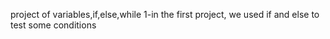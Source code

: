 project of variables,if,else,while
1-in the first project, we used if and else to test some conditions
